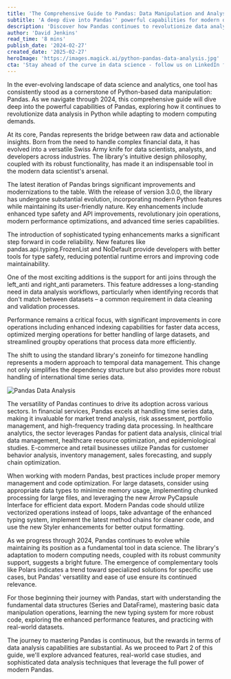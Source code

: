 ```yaml
---
title: 'The Comprehensive Guide to Pandas: Data Manipulation and Analysis in Python — Part 1'
subtitle: 'A deep dive into Pandas'' powerful capabilities for modern data analysis'
description: 'Discover how Pandas continues to revolutionize data analysis in Python with its latest features and improvements. From enhanced type safety to revolutionary join operations, learn how this essential library adapts to modern computing demands while maintaining its user-friendly nature.'
author: 'David Jenkins'
read_time: '8 mins'
publish_date: '2024-02-27'
created_date: '2025-02-27'
heroImage: 'https://images.magick.ai/python-pandas-data-analysis.jpg'
cta: 'Stay ahead of the curve in data science - follow us on LinkedIn for more in-depth technical insights and be the first to know when Part 2 of this comprehensive Pandas guide drops!'
---
```


In the ever-evolving landscape of data science and analytics, one tool has consistently stood as a cornerstone of Python-based data manipulation: Pandas. As we navigate through 2024, this comprehensive guide will dive deep into the powerful capabilities of Pandas, exploring how it continues to revolutionize data analysis in Python while adapting to modern computing demands.

At its core, Pandas represents the bridge between raw data and actionable insights. Born from the need to handle complex financial data, it has evolved into a versatile Swiss Army knife for data scientists, analysts, and developers across industries. The library's intuitive design philosophy, coupled with its robust functionality, has made it an indispensable tool in the modern data scientist's arsenal.

The latest iteration of Pandas brings significant improvements and modernizations to the table. With the release of version 3.0.0, the library has undergone substantial evolution, incorporating modern Python features while maintaining its user-friendly nature. Key enhancements include enhanced type safety and API improvements, revolutionary join operations, modern performance optimizations, and advanced time series capabilities.

The introduction of sophisticated typing enhancements marks a significant step forward in code reliability. New features like pandas.api.typing.FrozenList and NoDefault provide developers with better tools for type safety, reducing potential runtime errors and improving code maintainability.

One of the most exciting additions is the support for anti joins through the left_anti and right_anti parameters. This feature addresses a long-standing need in data analysis workflows, particularly when identifying records that don't match between datasets – a common requirement in data cleaning and validation processes.

Performance remains a critical focus, with significant improvements in core operations including enhanced indexing capabilities for faster data access, optimized merging operations for better handling of large datasets, and streamlined groupby operations that process data more efficiently.

The shift to using the standard library's zoneinfo for timezone handling represents a modern approach to temporal data management. This change not only simplifies the dependency structure but also provides more robust handling of international time series data.

![Pandas Data Analysis](https://images.magick.ai/python-pandas-data-analysis.jpg)

The versatility of Pandas continues to drive its adoption across various sectors. In financial services, Pandas excels at handling time series data, making it invaluable for market trend analysis, risk assessment, portfolio management, and high-frequency trading data processing. In healthcare analytics, the sector leverages Pandas for patient data analysis, clinical trial data management, healthcare resource optimization, and epidemiological studies. E-commerce and retail businesses utilize Pandas for customer behavior analysis, inventory management, sales forecasting, and supply chain optimization.

When working with modern Pandas, best practices include proper memory management and code optimization. For large datasets, consider using appropriate data types to minimize memory usage, implementing chunked processing for large files, and leveraging the new Arrow PyCapsule Interface for efficient data export. Modern Pandas code should utilize vectorized operations instead of loops, take advantage of the enhanced typing system, implement the latest method chains for cleaner code, and use the new Styler enhancements for better output formatting.

As we progress through 2024, Pandas continues to evolve while maintaining its position as a fundamental tool in data science. The library's adaptation to modern computing needs, coupled with its robust community support, suggests a bright future. The emergence of complementary tools like Polars indicates a trend toward specialized solutions for specific use cases, but Pandas' versatility and ease of use ensure its continued relevance.

For those beginning their journey with Pandas, start with understanding the fundamental data structures (Series and DataFrame), mastering basic data manipulation operations, learning the new typing system for more robust code, exploring the enhanced performance features, and practicing with real-world datasets.

The journey to mastering Pandas is continuous, but the rewards in terms of data analysis capabilities are substantial. As we proceed to Part 2 of this guide, we'll explore advanced features, real-world case studies, and sophisticated data analysis techniques that leverage the full power of modern Pandas.